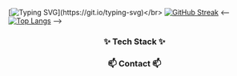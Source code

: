 [![Typing SVG](https://readme-typing-svg.demolab.com?font=Fira+Code&pause=1000&random=false&width=435&lines=Welcome+to+Jeonjepi's+Github!)](https://git.io/typing-svg)</br>
[![GitHub Streak](https://streak-stats.demolab.com/?user=Jeonjepi)](https://git.io/streak-stats)
<--[![Top Langs](https://github-readme-stats.vercel.app/api/top-langs/?username=Jeonjepi&layout=compact)](https://github.com/delay-100/github-readme-stats) -->

<h3 align="center">✨ Tech Stack ✨</h3>

<h3 align="center">📫 Contact 📫</h3>

